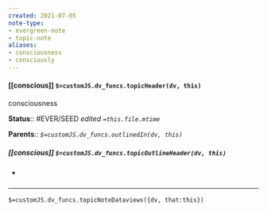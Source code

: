 ```yaml
---
created: 2021-07-05
note-type: 
- evergreen-note
- topic-note
aliases:
- consciousness
- consciously
---
```


#### [[conscious]] `$=customJS.dv_funcs.topicHeader(dv, this)`
consciousness

**Status**:: #EVER/SEED
*edited `=this.file.mtime`*

**Parents**:: 
*`$=customJS.dv_funcs.outlinedIn(dv, this)`*

##### [[conscious]] `$=customJS.dv_funcs.topicOutlineHeader(dv, this)`
- 

### <hr class="dataviews"/>

`$=customJS.dv_funcs.topicNoteDataviews({dv, that:this})`